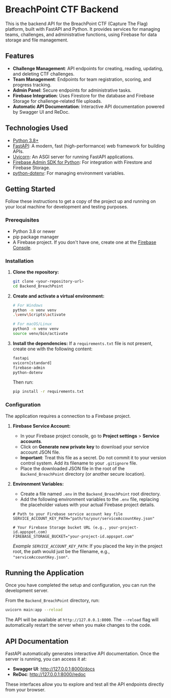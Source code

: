 # BreachPoint CTF Backend

This is the backend API for the BreachPoint CTF (Capture The Flag) platform, built with FastAPI and Python. It provides services for managing teams, challenges, and administrative functions, using Firebase for data storage and file management.

## Features

-   **Challenge Management**: API endpoints for creating, reading, updating, and deleting CTF challenges.
-   **Team Management**: Endpoints for team registration, scoring, and progress tracking.
-   **Admin Panel**: Secure endpoints for administrative tasks.
-   **Firebase Integration**: Uses Firestore for the database and Firebase Storage for challenge-related file uploads.
-   **Automatic API Documentation**: Interactive API documentation powered by Swagger UI and ReDoc.

## Technologies Used

-   [Python 3.8+](https://www.python.org/)
-   [FastAPI](https://fastapi.tiangolo.com/): A modern, fast (high-performance) web framework for building APIs.
-   [Uvicorn](https://www.uvicorn.org/): An ASGI server for running FastAPI applications.
-   [Firebase Admin SDK for Python](https://firebase.google.com/docs/admin/python): For integration with Firestore and Firebase Storage.
-   [python-dotenv](https://pypi.org/project/python-dotenv/): For managing environment variables.

## Getting Started

Follow these instructions to get a copy of the project up and running on your local machine for development and testing purposes.

### Prerequisites

-   Python 3.8 or newer
-   pip package manager
-   A Firebase project. If you don't have one, create one at the [Firebase Console](https://console.firebase.google.com/).

### Installation

1.  **Clone the repository:**
    ```sh
    git clone <your-repository-url>
    cd Backend_BreachPoint
    ```

2.  **Create and activate a virtual environment:**
    ```sh
    # For Windows
    python -m venv venv
    .\venv\Scripts\activate

    # For macOS/Linux
    python3 -m venv venv
    source venv/bin/activate
    ```

3.  **Install the dependencies:**
    If a `requirements.txt` file is not present, create one with the following content:
    ```txt
    fastapi
    uvicorn[standard]
    firebase-admin
    python-dotenv
    ```
    Then run:
    ```sh
    pip install -r requirements.txt
    ```

### Configuration

The application requires a connection to a Firebase project.

1.  **Firebase Service Account:**
    -   In your Firebase project console, go to **Project settings** > **Service accounts**.
    -   Click on **Generate new private key** to download your service account JSON file.
    -   **Important**: Treat this file as a secret. Do not commit it to your version control system. Add its filename to your `.gitignore` file.
    -   Place the downloaded JSON file in the root of the `Backend_BreachPoint` directory (or another secure location).

2.  **Environment Variables:**
    -   Create a file named `.env` in the `Backend_BreachPoint` root directory.
    -   Add the following environment variables to the `.env` file, replacing the placeholder values with your actual Firebase project details.

    ```env
    # Path to your Firebase service account key file
    SERVICE_ACCOUNT_KEY_PATH="path/to/your/serviceAccountKey.json"

    # Your Firebase Storage bucket URL (e.g., your-project-id.appspot.com)
    FIREBASE_STORAGE_BUCKET="your-project-id.appspot.com"
    ```
    *Example `SERVICE_ACCOUNT_KEY_PATH`*: If you placed the key in the project root, the path would just be the filename, e.g., `"serviceAccountKey.json"`.

## Running the Application

Once you have completed the setup and configuration, you can run the development server.

From the `Backend_BreachPoint` directory, run:

```sh
uvicorn main:app --reload
```

The API will be available at `http://127.0.0.1:8000`. The `--reload` flag will automatically restart the server when you make changes to the code.

## API Documentation

FastAPI automatically generates interactive API documentation. Once the server is running, you can access it at:

-   **Swagger UI**: http://127.0.0.1:8000/docs
-   **ReDoc**: http://127.0.0.1:8000/redoc

These interfaces allow you to explore and test all the API endpoints directly from your browser.